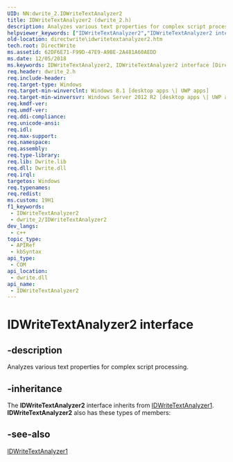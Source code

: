 ```yaml
---
UID: NN:dwrite_2.IDWriteTextAnalyzer2
title: IDWriteTextAnalyzer2 (dwrite_2.h)
description: Analyzes various text properties for complex script processing.
helpviewer_keywords: ["IDWriteTextAnalyzer2","IDWriteTextAnalyzer2 interface [Direct Write]","IDWriteTextAnalyzer2 interface [Direct Write]","described","directwrite.idwritetextanalyzer2","dwrite_2/IDWriteTextAnalyzer2"]
old-location: directwrite\idwritetextanalyzer2.htm
tech.root: DirectWrite
ms.assetid: 62DF6E71-F99D-47E9-A9BE-2A481A60AEDD
ms.date: 12/05/2018
ms.keywords: IDWriteTextAnalyzer2, IDWriteTextAnalyzer2 interface [Direct Write], IDWriteTextAnalyzer2 interface [Direct Write],described, directwrite.idwritetextanalyzer2, dwrite_2/IDWriteTextAnalyzer2
req.header: dwrite_2.h
req.include-header: 
req.target-type: Windows
req.target-min-winverclnt: Windows 8.1 [desktop apps \| UWP apps]
req.target-min-winversvr: Windows Server 2012 R2 [desktop apps \| UWP apps]
req.kmdf-ver: 
req.umdf-ver: 
req.ddi-compliance: 
req.unicode-ansi: 
req.idl: 
req.max-support: 
req.namespace: 
req.assembly: 
req.type-library: 
req.lib: Dwrite.lib
req.dll: Dwrite.dll
req.irql: 
targetos: Windows
req.typenames: 
req.redist: 
ms.custom: 19H1
f1_keywords:
 - IDWriteTextAnalyzer2
 - dwrite_2/IDWriteTextAnalyzer2
dev_langs:
 - c++
topic_type:
 - APIRef
 - kbSyntax
api_type:
 - COM
api_location:
 - dwrite.dll
api_name:
 - IDWriteTextAnalyzer2
---
```


# IDWriteTextAnalyzer2 interface


## -description

Analyzes various text properties for complex script processing.

## -inheritance

The <b>IDWriteTextAnalyzer2</b> interface inherits from <a href="/windows/win32/api/dwrite_1/nn-dwrite_1-idwritetextanalyzer1">IDWriteTextAnalyzer1</a>. <b>IDWriteTextAnalyzer2</b> also has these types of members:

## -see-also

<a href="/windows/win32/api/dwrite_1/nn-dwrite_1-idwritetextanalyzer1">IDWriteTextAnalyzer1</a>

